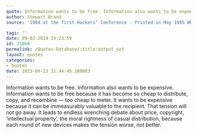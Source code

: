 ```yaml
---
quote: Information wants to be free. Information also wants to be expensive.
author: Stewart Brand
source: '1984 at the first Hackers’ Conference - Printed in May 1985 Whole Earth Review'

tags: ''
date: 09-03-2014 14:23:59
id: 21068
permalink: /Quotes-Database/:title:output_ext
layout: quotes
categories:
- Quotes
date: 2023-04-23 11:44:45.180083
---
```

Information wants to be free. Information also wants to be expensive. Information wants to be free because it has become so cheap to distribute, copy, and recombine — too cheap to meter. It wants to be expensive because it can be immeasurably valuable to the recipient. That tension will not go away. It leads to endless wrenching debate about price, copyright, ‘intellectual property’, the moral rightness of casual distribution, because each round of new devices makes the tension worse, not better.